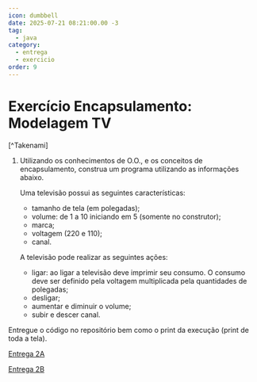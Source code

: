 ```yaml
---
icon: dumbbell
date: 2025-07-21 08:21:00.00 -3
tag:
  - java
category:
  - entrega
  - exercicio
order: 9
---
```


# Exercício Encapsulamento: Modelagem TV

[^Takenami]

1. Utilizando os conhecimentos de O.O.,  e os conceitos de encapsulamento,  construa um programa utilizando as informações abaixo. 

    Uma televisão possui as seguintes características:
    - tamanho de tela (em polegadas);
    - volume: de 1 a 10 iniciando em 5 (somente no construtor);
    - marca;
    - voltagem (220 e 110);
    - canal.

    A televisão pode realizar as seguintes ações:
    - ligar: ao ligar a televisão deve imprimir seu consumo. O consumo deve ser definido pela voltagem multiplicada pela quantidades de polegadas;
    - desligar;
    - aumentar e diminuir o volume;
    - subir e descer canal.

Entregue o código no repositório bem como o print da execução (print de toda a tela).


[Entrega 2A](https://classroom.github.com/a/dB3m5Shk)

[Entrega 2B](https://classroom.github.com/a/HPbZHYVo)


<!-- @include: ../../../includes/bib.md -->
